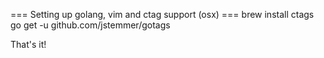 === Setting up golang, vim and ctag support (osx) ===
  brew install ctags
  go get -u github.com/jstemmer/gotags

That's it!
